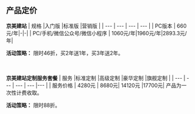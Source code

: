 ## 产品定价
  
  
**京美建站**
| 规格 |入门版  |标准版  |营销版  |
| --- | --- | --- | --- |
| PC版本 | 660元/年|-|-|
| PC/手机/微信公众号/微信小程序 | 1060元/年|1960元/年|2893.3元/年|

**活动策略：**
限时46折，买2年送1年，买3年送2年。    
    <br>
    <br>

 
 
 
 
 
**京美建站定制服务套餐**
| 服务 |标准定制  |高级定制  |豪华定制  |旗舰定制  |
| --- | --- | --- | --- |--- |
| 服务价格 | 4280元 | 8680元| 14120元 |17700元|
产品为一次性计费收取。

**活动策略：**
限时88折。




